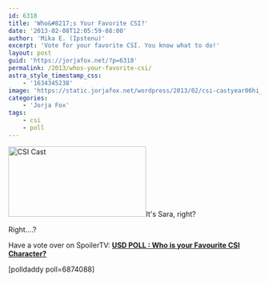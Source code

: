 ```yaml
---
id: 6318
title: 'Who&#8217;s Your Favorite CSI?'
date: '2013-02-08T12:05:59-08:00'
author: 'Mika E. (Ipstenu)'
excerpt: 'Vote for your favorite CSI. You know what to do!'
layout: post
guid: 'https://jorjafox.net/?p=6318'
permalink: /2013/whos-your-favorite-csi/
astra_style_timestamp_css:
    - '1634345238'
image: 'https://static.jorjafox.net/wordpress/2013/02/csi-castyear06hi_FULL.jpeg'
categories:
    - 'Jorja Fox'
tags:
    - csi
    - poll
---
```


<a href="//static.jorjafox.net/wordpress/2013/02/csi-castyear06hi_FULL.jpeg"><img class="alignleft size-thumbnail wp-image-6319" alt="CSI Cast" src="//static.jorjafox.net/wordpress/2013/02/csi-castyear06hi_FULL.jpeg" width="275" height="140" /></a>It's Sara, right?

Right....?

Have a vote over on SpoilerTV: <strong><a href="http://www.spoilertv.com/2013/02/usd-poll-who-is-your-favourite-csi.html?m=1">USD POLL : Who is your Favourite CSI Character?</a></strong>

[polldaddy poll=6874088]